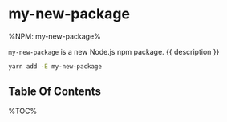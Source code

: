 # my-new-package

%NPM: my-new-package%

`my-new-package` is a new Node.js npm package. {{ description }}

```sh
yarn add -E my-new-package
```

## Table Of Contents

%TOC%
